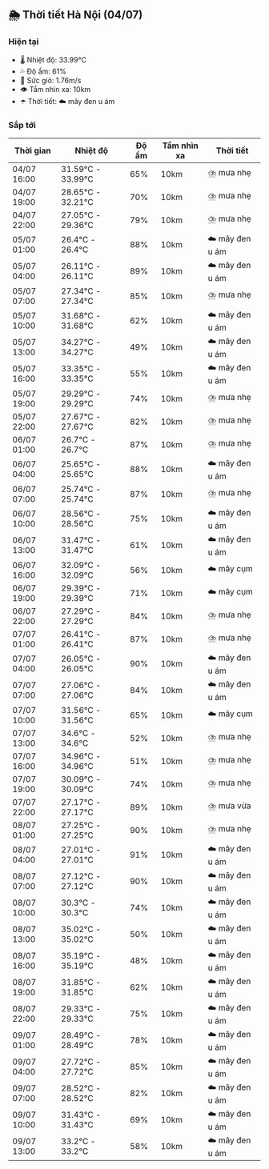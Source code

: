 ## 🌦️ Thời tiết Hà Nội (04/07)

### Hiện tại

- 🌡️ Nhiệt độ: 33.99℃
- 💦 Độ ẩm: 61%
- 💨 Sức gió: 1.76m/s
- 👁️ Tầm nhìn xa: 10km
- ☂️ Thời tiết: ☁️ mây đen u ám

### Sắp tới

| Thời gian | Nhiệt độ | Độ ẩm | Tầm nhìn xa | Thời tiết |
| --- | --- | --- | --- | --- |
| 04/07 16:00 | 31.59℃ - 33.99℃ | 65% | 10km | ⛈️ mưa nhẹ |
| 04/07 19:00 | 28.65℃ - 32.21℃ | 70% | 10km | ⛈️ mưa nhẹ |
| 04/07 22:00 | 27.05℃ - 29.36℃ | 79% | 10km | ⛈️ mưa nhẹ |
| 05/07 01:00 | 26.4℃ - 26.4℃ | 88% | 10km | ☁️ mây đen u ám |
| 05/07 04:00 | 26.11℃ - 26.11℃ | 89% | 10km | ☁️ mây đen u ám |
| 05/07 07:00 | 27.34℃ - 27.34℃ | 85% | 10km | ⛈️ mưa nhẹ |
| 05/07 10:00 | 31.68℃ - 31.68℃ | 62% | 10km | ☁️ mây đen u ám |
| 05/07 13:00 | 34.27℃ - 34.27℃ | 49% | 10km | ☁️ mây đen u ám |
| 05/07 16:00 | 33.35℃ - 33.35℃ | 55% | 10km | ☁️ mây đen u ám |
| 05/07 19:00 | 29.29℃ - 29.29℃ | 74% | 10km | ⛈️ mưa nhẹ |
| 05/07 22:00 | 27.67℃ - 27.67℃ | 82% | 10km | ⛈️ mưa nhẹ |
| 06/07 01:00 | 26.7℃ - 26.7℃ | 87% | 10km | ⛈️ mưa nhẹ |
| 06/07 04:00 | 25.65℃ - 25.65℃ | 88% | 10km | ☁️ mây đen u ám |
| 06/07 07:00 | 25.74℃ - 25.74℃ | 87% | 10km | ⛈️ mưa nhẹ |
| 06/07 10:00 | 28.56℃ - 28.56℃ | 75% | 10km | ☁️ mây đen u ám |
| 06/07 13:00 | 31.47℃ - 31.47℃ | 61% | 10km | ☁️ mây đen u ám |
| 06/07 16:00 | 32.09℃ - 32.09℃ | 56% | 10km | ☁️ mây cụm |
| 06/07 19:00 | 29.39℃ - 29.39℃ | 71% | 10km | ☁️ mây cụm |
| 06/07 22:00 | 27.29℃ - 27.29℃ | 84% | 10km | ⛈️ mưa nhẹ |
| 07/07 01:00 | 26.41℃ - 26.41℃ | 87% | 10km | ⛈️ mưa nhẹ |
| 07/07 04:00 | 26.05℃ - 26.05℃ | 90% | 10km | ☁️ mây đen u ám |
| 07/07 07:00 | 27.06℃ - 27.06℃ | 84% | 10km | ☁️ mây đen u ám |
| 07/07 10:00 | 31.56℃ - 31.56℃ | 65% | 10km | ☁️ mây cụm |
| 07/07 13:00 | 34.6℃ - 34.6℃ | 52% | 10km | ⛈️ mưa nhẹ |
| 07/07 16:00 | 34.96℃ - 34.96℃ | 51% | 10km | ⛈️ mưa nhẹ |
| 07/07 19:00 | 30.09℃ - 30.09℃ | 74% | 10km | ⛈️ mưa nhẹ |
| 07/07 22:00 | 27.17℃ - 27.17℃ | 89% | 10km | ⛈️ mưa vừa |
| 08/07 01:00 | 27.25℃ - 27.25℃ | 90% | 10km | ⛈️ mưa nhẹ |
| 08/07 04:00 | 27.01℃ - 27.01℃ | 91% | 10km | ☁️ mây đen u ám |
| 08/07 07:00 | 27.12℃ - 27.12℃ | 90% | 10km | ☁️ mây đen u ám |
| 08/07 10:00 | 30.3℃ - 30.3℃ | 74% | 10km | ☁️ mây đen u ám |
| 08/07 13:00 | 35.02℃ - 35.02℃ | 50% | 10km | ☁️ mây đen u ám |
| 08/07 16:00 | 35.19℃ - 35.19℃ | 48% | 10km | ☁️ mây đen u ám |
| 08/07 19:00 | 31.85℃ - 31.85℃ | 62% | 10km | ☁️ mây đen u ám |
| 08/07 22:00 | 29.33℃ - 29.33℃ | 75% | 10km | ☁️ mây đen u ám |
| 09/07 01:00 | 28.49℃ - 28.49℃ | 78% | 10km | ☁️ mây đen u ám |
| 09/07 04:00 | 27.72℃ - 27.72℃ | 85% | 10km | ☁️ mây đen u ám |
| 09/07 07:00 | 28.52℃ - 28.52℃ | 82% | 10km | ☁️ mây đen u ám |
| 09/07 10:00 | 31.43℃ - 31.43℃ | 69% | 10km | ☁️ mây đen u ám |
| 09/07 13:00 | 33.2℃ - 33.2℃ | 58% | 10km | ☁️ mây đen u ám |
